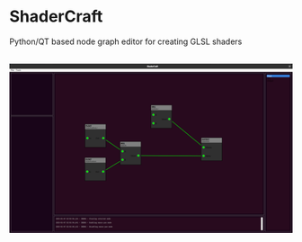 # ShaderCraft
Python/QT based node graph editor for creating GLSL shaders


<br>
<div style="display: flex; justify-content: space-between;">
  <img src="demo/img_01.png" alt="App Preview Image">
</div>
<br>
